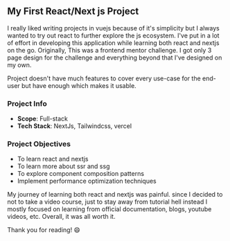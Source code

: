 ## My First React/Next js Project

I really liked writing projects in vuejs because of it's simplicity but I always wanted to try out react to further explore the js ecosystem. I've put in a lot of effort in developing this application while learning both react and nextjs on the go. Originally, This was a frontend mentor challenge. I got only 3 page design for the challenge and everything beyond that I've designed on my own.

Project doesn't have much features to cover every use-case for the end-user but have enough which makes it usable.

### Project Info
* __Scope__: Full-stack
* __Tech Stack__: NextJs, Tailwindcss, vercel

### Project Objectives
* To learn react and nextjs
* To learn more about ssr and ssg
* To explore component composition patterns
* Implement performance optimization techniques

My journey of learning both react and nextjs was painful. since I decided to not to take
a video course, just to stay away from tutorial hell instead I mostly focused on learning from official documentation, blogs, youtube videos, etc.
Overall, it was all worth it. 

Thank you for reading! 😄
